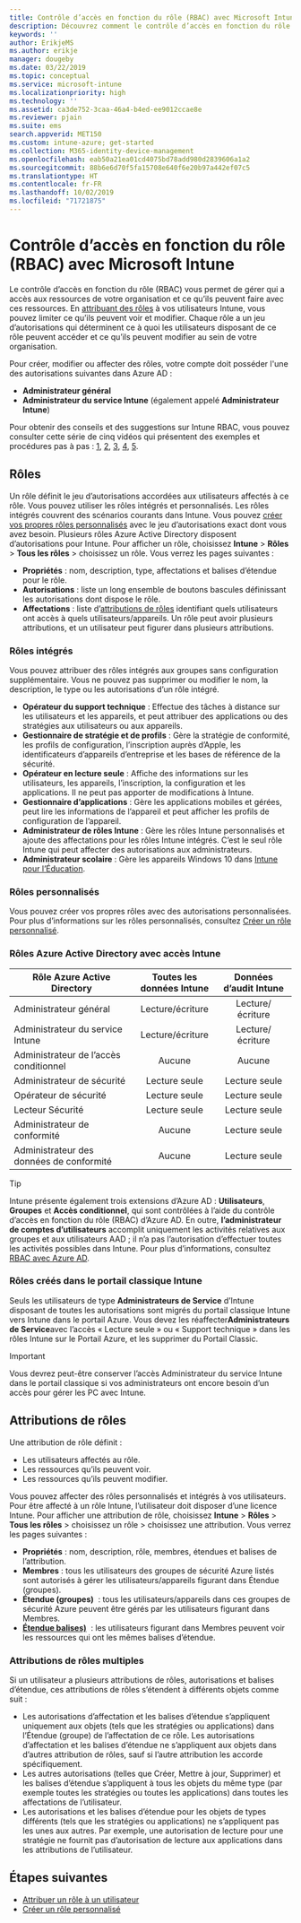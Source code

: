 ```yaml
---
title: Contrôle d’accès en fonction du rôle (RBAC) avec Microsoft Intune
description: Découvrez comment le contrôle d’accès en fonction du rôle (RBAC) vous permet de contrôler qui peut exécuter des actions et apporter des modifications dans Microsoft Intune.
keywords: ''
author: ErikjeMS
ms.author: erikje
manager: dougeby
ms.date: 03/22/2019
ms.topic: conceptual
ms.service: microsoft-intune
ms.localizationpriority: high
ms.technology: ''
ms.assetid: ca3de752-3caa-46a4-b4ed-ee9012ccae8e
ms.reviewer: pjain
ms.suite: ems
search.appverid: MET150
ms.custom: intune-azure; get-started
ms.collection: M365-identity-device-management
ms.openlocfilehash: eab50a21ea01cd4075bd78add980d2839606a1a2
ms.sourcegitcommit: 88b6e6d70f5fa15708e640f6e20b97a442ef07c5
ms.translationtype: HT
ms.contentlocale: fr-FR
ms.lasthandoff: 10/02/2019
ms.locfileid: "71721875"
---
```

# <a name="role-based-access-control-rbac-with-microsoft-intune"></a>Contrôle d’accès en fonction du rôle (RBAC) avec Microsoft Intune

Le contrôle d’accès en fonction du rôle (RBAC) vous permet de gérer qui a accès aux ressources de votre organisation et ce qu’ils peuvent faire avec ces ressources.  En [attribuant des rôles](assign-role.md) à vos utilisateurs Intune, vous pouvez limiter ce qu’ils peuvent voir et modifier. Chaque rôle a un jeu d’autorisations qui déterminent ce à quoi les utilisateurs disposant de ce rôle peuvent accéder et ce qu’ils peuvent modifier au sein de votre organisation.

Pour créer, modifier ou affecter des rôles, votre compte doit posséder l'une des autorisations suivantes dans Azure AD :
- **Administrateur général**
- **Administrateur du service Intune** (également appelé **Administrateur Intune**)

Pour obtenir des conseils et des suggestions sur Intune RBAC, vous pouvez consulter cette série de cinq vidéos qui présentent des exemples et procédures pas à pas : [1](https://www.youtube.com/watch?v=5deXLMLcnKY), [2](https://www.youtube.com/watch?v=38dnMBLuxbQ), [3](https://www.youtube.com/watch?v=6vqg9cAkMbY), [4](https://www.youtube.com/watch?v=5yOLajFFMHE), [5](https://www.youtube.com/watch?v=P5DDvsSF4Wk).

## <a name="roles"></a>Rôles
Un rôle définit le jeu d’autorisations accordées aux utilisateurs affectés à ce rôle.
Vous pouvez utiliser les rôles intégrés et personnalisés. Les rôles intégrés couvrent des scénarios courants dans Intune. Vous pouvez [créer vos propres rôles personnalisés](create-custom-role.md) avec le jeu d’autorisations exact dont vous avez besoin. Plusieurs rôles Azure Active Directory disposent d’autorisations pour Intune.
Pour afficher un rôle, choisissez **Intune** > **Rôles** > **Tous les rôles** > choisissez un rôle. Vous verrez les pages suivantes :

- **Propriétés** : nom, description, type, affectations et balises d’étendue pour le rôle. 
- **Autorisations** : liste un long ensemble de boutons bascules définissant les autorisations dont dispose le rôle.
- **Affectations** : liste d’[attributions de rôles]( assign-role.md) identifiant quels utilisateurs ont accès à quels utilisateurs/appareils. Un rôle peut avoir plusieurs attributions, et un utilisateur peut figurer dans plusieurs attributions.

### <a name="built-in-roles"></a>Rôles intégrés
Vous pouvez attribuer des rôles intégrés aux groupes sans configuration supplémentaire. Vous ne pouvez pas supprimer ou modifier le nom, la description, le type ou les autorisations d’un rôle intégré.

- **Opérateur du support technique** : Effectue des tâches à distance sur les utilisateurs et les appareils, et peut attribuer des applications ou des stratégies aux utilisateurs ou aux appareils.
- **Gestionnaire de stratégie et de profils** : Gère la stratégie de conformité, les profils de configuration, l’inscription auprès d’Apple, les identificateurs d’appareils d’entreprise et les bases de référence de la sécurité.
- **Opérateur en lecture seule** : Affiche des informations sur les utilisateurs, les appareils, l’inscription, la configuration et les applications. Il ne peut pas apporter de modifications à Intune.
- **Gestionnaire d’applications** : Gère les applications mobiles et gérées, peut lire les informations de l’appareil et peut afficher les profils de configuration de l’appareil.
- **Administrateur de rôles Intune** : Gère les rôles Intune personnalisés et ajoute des affectations pour les rôles Intune intégrés. C’est le seul rôle Intune qui peut affecter des autorisations aux administrateurs.
- **Administrateur scolaire** : Gère les appareils Windows 10 dans [Intune pour l’Éducation](../introduction-intune-education.md).

### <a name="custom-roles"></a>Rôles personnalisés
Vous pouvez créer vos propres rôles avec des autorisations personnalisées. Pour plus d’informations sur les rôles personnalisés, consultez [Créer un rôle personnalisé](create-custom-role.md).

### <a name="azure-active-directory-roles-with-intune-access"></a>Rôles Azure Active Directory avec accès Intune
| Rôle Azure Active Directory | Toutes les données Intune | Données d’audit Intune |
| --- | :---: | :---: |
| Administrateur général | Lecture/écriture | Lecture/écriture |
| Administrateur du service Intune | Lecture/écriture | Lecture/écriture |
| Administrateur de l’accès conditionnel | Aucune | Aucune |
| Administrateur de sécurité | Lecture seule | Lecture seule |
| Opérateur de sécurité | Lecture seule | Lecture seule |
| Lecteur Sécurité | Lecture seule | Lecture seule |
| Administrateur de conformité | Aucune | Lecture seule |
| Administrateur des données de conformité | Aucune | Lecture seule |

> [!TIP]
> Intune présente également trois extensions d’Azure AD : **Utilisateurs**, **Groupes** et **Accès conditionnel**, qui sont contrôlées à l’aide du contrôle d’accès en fonction du rôle (RBAC) d’Azure AD. En outre, **l’administrateur de comptes d’utilisateurs** accomplit uniquement les activités relatives aux groupes et aux utilisateurs AAD ; il n’a pas l’autorisation d’effectuer toutes les activités possibles dans Intune. Pour plus d’informations, consultez [RBAC avec Azure AD](https://docs.microsoft.com/azure/active-directory/active-directory-assign-admin-roles).
### <a name="roles-created-in-the-intune-classic-portal"></a>Rôles créés dans le portail classique Intune
Seuls les utilisateurs de type **Administrateurs de Service** d’Intune disposant de toutes les autorisations sont migrés du portail classique Intune vers Intune dans le portail Azure. Vous devez les réaffecter**Administrateurs de Service**avec l’accès « Lecture seule » ou « Support technique » dans les rôles Intune sur le Portail Azure, et les supprimer du Portail Classic.
> [!IMPORTANT]
> Vous devrez peut-être conserver l’accès Administrateur du service Intune dans le portail classique si vos administrateurs ont encore besoin d’un accès pour gérer les PC avec Intune.

## <a name="role-assignments"></a>Attributions de rôles
Une attribution de rôle définit :

- Les utilisateurs affectés au rôle.
- Les ressources qu’ils peuvent voir.
- Les ressources qu’ils peuvent modifier.

Vous pouvez affecter des rôles personnalisés et intégrés à vos utilisateurs. Pour être affecté à un rôle Intune, l’utilisateur doit disposer d’une licence Intune.
Pour afficher une attribution de rôle, choisissez **Intune** > **Rôles** > **Tous les rôles** > choisissez un rôle > choisissez une attribution. Vous verrez les pages suivantes :

- **Propriétés** : nom, description, rôle, membres, étendues et balises de l’attribution.
- **Membres** : tous les utilisateurs des groupes de sécurité Azure listés sont autorisés à gérer les utilisateurs/appareils figurant dans Étendue (groupes).
- **Étendue (groupes)**  : tous les utilisateurs/appareils dans ces groupes de sécurité Azure peuvent être gérés par les utilisateurs figurant dans Membres.
- **[Étendue balises)](scope-tags.md)**  : les utilisateurs figurant dans Membres peuvent voir les ressources qui ont les mêmes balises d’étendue.

### <a name="multiple-role-assignments"></a>Attributions de rôles multiples
Si un utilisateur a plusieurs attributions de rôles, autorisations et balises d’étendue, ces attributions de rôles s’étendent à différents objets comme suit :

- Les autorisations d’affectation et les balises d’étendue s’appliquent uniquement aux objets (tels que les stratégies ou applications) dans l’Étendue (groupe) de l’affectation de ce rôle. Les autorisations d’affectation et les balises d’étendue ne s’appliquent aux objets dans d’autres attribution de rôles, sauf si l’autre attribution les accorde spécifiquement.
- Les autres autorisations (telles que Créer, Mettre à jour, Supprimer) et les balises d’étendue s’appliquent à tous les objets du même type (par exemple toutes les stratégies ou toutes les applications) dans toutes les affectations de l’utilisateur.
- Les autorisations et les balises d’étendue pour les objets de types différents (tels que les stratégies ou applications) ne s’appliquent pas les unes aux autres. Par exemple, une autorisation de lecture pour une stratégie ne fournit pas d’autorisation de lecture aux applications dans les attributions de l’utilisateur.

## <a name="next-steps"></a>Étapes suivantes
- [Attribuer un rôle à un utilisateur](assign-role.md)
- [Créer un rôle personnalisé](create-custom-role.md)
